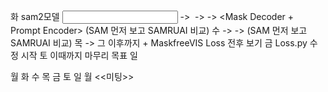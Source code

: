 화 sam2모델 <input> -> <Image Encoder> -> <Memory Attention> -> <Mask Decoder +  Prompt Encoder> (SAM 먼저 보고 SAMRUAI 비교)
수 -> <Memory Encoder>-> <Memory Bank> (SAM 먼저 보고 SAMRUAI 비교)
목 <Loss> -> 그 이후까지 + MaskfreeVIS Loss 전후 보기 
금 Loss.py 수정 시작
토 이때까지 마무리 목표 
일


월
화
수
목
금
토
일
월 <<미팅>>

